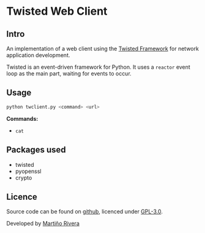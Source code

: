 # Twisted Web Client
## Intro
An implementation of a web client using the [Twisted Framework](https://twistedmatrix.com/trac/) for network application development.

Twisted is an event-driven framework for Python. It uses a `reactor` event loop as the main part, waiting for events to occur.

## Usage

```bash
python twclient.py <command> <url>
```

**Commands:**
* `cat`


## Packages used
* twisted
* pyopenssl
* crypto


## Licence

Source code can be found on [github](https://github.com/martinord/twclient), licenced under [GPL-3.0](https://opensource.org/licenses/GPL-3.0).

Developed by [Martiño Rivera](https://github.com/martinord)
